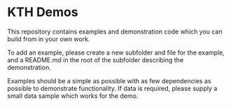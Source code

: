 # KTH Demos

This repository contains examples and demonstration code which you can build from
in your own work.

To add an example, please create a new subfolder and file for the example, and a
README.md in the root of the subfolder describing the demonstration.

Examples should be a simple as possible with as few dependencies as possible
to demonstrate functionality.  If data is required, please supply a small data
sample which works for the demo.